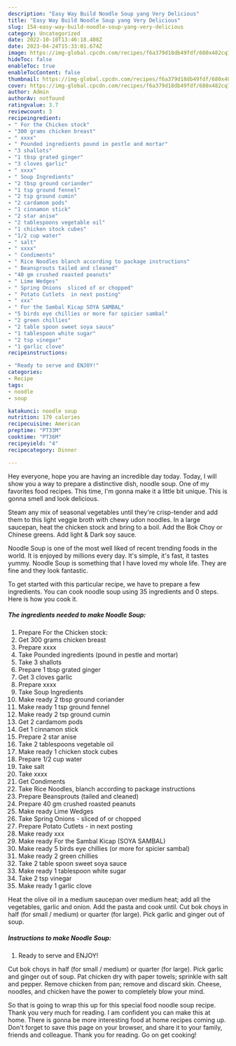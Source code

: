 ```yaml
---
description: "Easy Way Build Noodle Soup yang Very Delicious"
title: "Easy Way Build Noodle Soup yang Very Delicious"
slug: 154-easy-way-build-noodle-soup-yang-very-delicious
category: Uncategorized
date: 2022-10-10T13:46:18.408Z
date: 2023-04-24T15:33:01.674Z
image: https://img-global.cpcdn.com/recipes/f6a379d18db49fdf/680x482cq70/noodle-soup-recipe-main-photo.jpg
hideToc: false
enableToc: true
enableTocContent: false
thumbnail: https://img-global.cpcdn.com/recipes/f6a379d18db49fdf/680x482cq70/noodle-soup-recipe-main-photo.jpg
cover: https://img-global.cpcdn.com/recipes/f6a379d18db49fdf/680x482cq70/noodle-soup-recipe-main-photo.jpg
author: Admin
authorAv: notfound
ratingvalue: 3.7
reviewcount: 3
recipeingredient:
- " For the Chicken stock"
- "300 grams chicken breast"
- " xxxx"
- " Pounded ingredients pound in pestle and mortar"
- "3 shallots"
- "1 tbsp grated ginger"
- "3 cloves garlic"
- " xxxx"
- " Soup Ingredients"
- "2 tbsp ground coriander"
- "1 tsp ground fennel"
- "2 tsp ground cumin"
- "2 cardamom pods"
- "1 cinnamon stick"
- "2 star anise"
- "2 tablespoons vegetable oil"
- "1 chicken stock cubes"
- "1/2 cup water"
- " salt"
- " xxxx"
- " Condiments"
- " Rice Noodles blanch according to package instructions"
- " Beansprouts tailed and cleaned"
- "40 gm crushed roasted peanuts"
- " Lime Wedges"
- " Spring Onions  sliced of or chopped"
- " Potato Cutlets  in next posting"
- " xxx"
- " For the Sambal Kicap SOYA SAMBAL"
- "5 birds eye chillies or more for spicier sambal"
- "2 green chillies"
- "2 table spoon sweet soya sauce"
- "1 tablespoon white sugar"
- "2 tsp vinegar"
- "1 garlic clove"
recipeinstructions:

- "Ready to serve and ENJOY!"
categories:
- Recipe
tags:
- noodle
- soup

katakunci: noodle soup 
nutrition: 170 calories
recipecuisine: American
preptime: "PT33M"
cooktime: "PT36M"
recipeyield: "4"
recipecategory: Dinner

---
```



Hey everyone, hope you are having an incredible day today. Today, I will show you a way to prepare a distinctive dish, noodle soup. One of my favorites food recipes. This time, I'm gonna make it a little bit unique. This is gonna smell and look delicious.

Steam any mix of seasonal vegetables until they&#39;re crisp-tender and add them to this light veggie broth with chewy udon noodles. In a large saucepan, heat the chicken stock and bring to a boil. Add the Bok Choy or Chinese greens. Add light &amp; Dark soy sauce.

Noodle Soup is one of the most well liked of recent trending foods in the world. It is enjoyed by millions every day. It's simple, it's fast, it tastes yummy. Noodle Soup is something that I have loved my whole life. They are fine and they look fantastic.


To get started with this particular recipe, we have to prepare a few ingredients. You can cook noodle soup using 35 ingredients and 0 steps. Here is how you cook it.

<!--inarticleads1-->

##### The ingredients needed to make Noodle Soup:

1. Prepare  For the Chicken stock:
1. Get 300 grams chicken breast
1. Prepare  xxxx
1. Take  Pounded ingredients (pound in pestle and mortar)
1. Take 3 shallots
1. Prepare 1 tbsp grated ginger
1. Get 3 cloves garlic
1. Prepare  xxxx
1. Take  Soup Ingredients
1. Make ready 2 tbsp ground coriander
1. Make ready 1 tsp ground fennel
1. Make ready 2 tsp ground cumin
1. Get 2 cardamom pods
1. Get 1 cinnamon stick
1. Prepare 2 star anise
1. Take 2 tablespoons vegetable oil
1. Make ready 1 chicken stock cubes
1. Prepare 1/2 cup water
1. Take  salt
1. Take  xxxx
1. Get  Condiments
1. Take  Rice Noodles, blanch according to package instructions
1. Prepare  Beansprouts (tailed and cleaned)
1. Prepare 40 gm crushed roasted peanuts
1. Make ready  Lime Wedges
1. Take  Spring Onions - sliced of or chopped
1. Prepare  Potato Cutlets - in next posting
1. Make ready  xxx
1. Make ready  For the Sambal Kicap (SOYA SAMBAL)
1. Make ready 5 birds eye chillies (or more for spicier sambal)
1. Make ready 2 green chillies
1. Take 2 table spoon sweet soya sauce
1. Make ready 1 tablespoon white sugar
1. Take 2 tsp vinegar
1. Make ready 1 garlic clove


Heat the olive oil in a medium saucepan over medium heat; add all the vegetables, garlic and onion. Add the pasta and cook until. Cut bok choys in half (for small / medium) or quarter (for large). Pick garlic and ginger out of soup. 

<!--inarticleads2-->

##### Instructions to make Noodle Soup:


1. Ready to serve and ENJOY!

Cut bok choys in half (for small / medium) or quarter (for large). Pick garlic and ginger out of soup. Pat chicken dry with paper towels; sprinkle with salt and pepper. Remove chicken from pan; remove and discard skin. Cheese, noodles, and chicken have the power to completely blow your mind. 

So that is going to wrap this up for this special food noodle soup recipe. Thank you very much for reading. I am confident you can make this at home. There is gonna be more interesting food at home recipes coming up. Don't forget to save this page on your browser, and share it to your family, friends and colleague. Thank you for reading. Go on get cooking!
